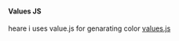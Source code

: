 #### Values JS

heare i uses value.js for genarating color
[values.js](https://github.com/noeldelgado/values.js)
                                                                                                                                                                                                                                                                                        
